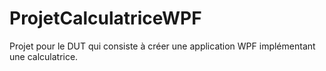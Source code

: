 # ProjetCalculatriceWPF
Projet pour le DUT qui consiste à créer une application WPF implémentant une calculatrice.
